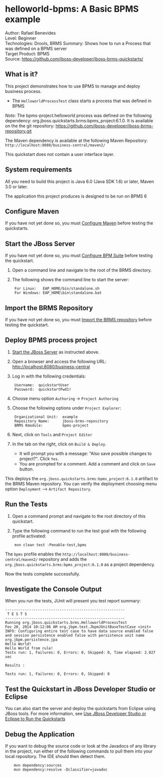 helloworld-bpms: A Basic BPMS example
======================================
Author: Rafael Benevides  
Level: Beginner  
Technologies: Drools, BRMS 
Summary: Shows how to run a Process that was defined on a BPMS server  
Target Product: BPMS  
Source: <https://github.com/jboss-developer/jboss-brms-quickstarts/>  

What is it?
-----------

This project demonstrates how to use BPMS to manage and deploy business process.

* The `HelloworldProcessTest` class starts a process that was defined in BPMS

_Note:_ The bpms-project.helloworld process was defined on the following dependency: org.jboss.quickstarts.brms:bpms_project:6.1.0. It is available on the the git repository: <https://github.com/jboss-developer/jboss-brms-repository.git>


The Maven dependency is available at the following Maven Repository: `http://localhost:8080/business-central/maven2/` 

This quickstart does not contain a user interface layer. 

System requirements
-------------------

All you need to build this project is Java 6.0 (Java SDK 1.6) or later, Maven 3.0 or later.

The application this project produces is designed to be run on BPMS 6

 
Configure Maven
---------------

If you have not yet done so, you must [Configure Maven](https://github.com/jboss-developer/jboss-developer-shared-resources/blob/master/guides/CONFIGURE_MAVEN.md#configure-maven-to-build-and-deploy-the-quickstarts) before testing the quickstarts.


Start the JBoss Server
-----------

If you have not yet done so, you must [Configure BPM Suite](../README.md#configure-bpm-suite) before testing the quickstart.

1. Open a command line and navigate to the root of the BRMS directory.
2. The following shows the command line to start the server:

        For Linux:   EAP_HOME/bin/standalone.sh
        For Windows: EAP_HOME\bin\standalone.bat


Import the BRMS Repository
----------------------

If you have not yet done so, you must [Import the BRMS repository](../README.md#import-the-brms-repository) before testing the quickstart.


Deploy BPMS process project
----------------------------

1. [Start the JBoss Server](#start-the-jboss-server) as instructed above.

2. Open a browser and access the following URL: <http://localhost:8080/business-central> 

2. Log in with the following credentials:

        Username:  quickstartUser
        Password:  quickstartPwd1!

3. Choose menu option `Authoring` -> `Project Authoring`

4. Choose the following options under `Project Explorer`:

        Organizational Unit:  example
        Repository Name:      jboss-brms-repository
        BRMS Kmodule:         bpms-project

5. Next, click on `Tools` and `Project Editor`

6. In the tab on the right, click on `Build & Deploy`. 
   * It will prompt you with a message: "Also save possible changes to project?". Click `Yes`. 
   * You are prompted for a comment. Add a comment and click on `Save` button.

This deploys the `org.jboss.quickstarts.brms:bpms_project:6.1.0` artifact to the BRMS Maven repository. You can verify the deployment choosing menu option `Deployment` --> `Artifact Repository`.


Run the Tests 
-------------

1. Open a command prompt and navigate to the root directory of this quickstart.
2. Type the following command to run the test goal with the following profile activated:

        mvn clean test -Penable-test,bpms

The `bpms` profile enables the `http://localhost:8080/business-central/maven2/` repository and adds the `org.jboss.quickstarts.brms:bpms_project:6.1.0` as a project dependency. 

Now the tests complete successfully.

Investigate the Console Output
----------------------------

When you run the tests, JUnit will present you test report summary:

    -------------------------------------------------------
     T E S T S
    -------------------------------------------------------
    Running org.jboss.quickstarts.brms.HelloworldProcessTest
    Fev 20, 2014 10:12:06 AM org.jbpm.test.JbpmJUnitBaseTestCase <init>
    INFO: Configuring entire test case to have data source enabled false and session persistence enabled false with persistence unit name org.jbpm.persistence.jpa
    Hello World!
    Hello World from rule!
    Tests run: 1, Failures: 0, Errors: 0, Skipped: 0, Time elapsed: 2.027 sec
    
    Results :
    
    Tests run: 1, Failures: 0, Errors: 0, Skipped: 0


Test the Quickstart in JBoss Developer Studio or Eclipse
-------------------------------------

You can also start the server and deploy the quickstarts from Eclipse using JBoss tools. For more information, see [Use JBoss Developer Studio or Eclipse to Run the Quickstarts](../README.md#use-jboss-developer-studio-or-eclipse-to-run-the-quickstarts) 


Debug the Application
------------------------------------

If you want to debug the source code or look at the Javadocs of any library in the project, run either of the following commands to pull them into your local repository. The IDE should then detect them.

        mvn dependency:sources
        mvn dependency:resolve -Dclassifier=javadoc

